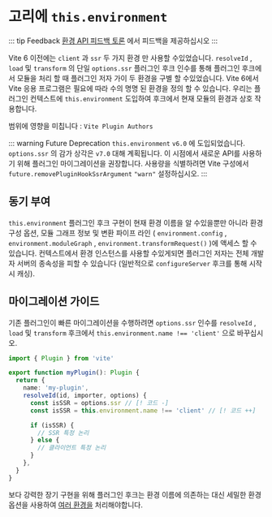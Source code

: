 # 고리에 `this.environment`

::: tip Feedback
[환경 API 피드백 토론](https://github.com/vitejs/vite/discussions/16358) 에서 피드백을 제공하십시오
:::

Vite 6 이전에는 `client` 과 `ssr` 두 가지 환경 만 사용할 수있었습니다. `resolveId` , `load` 및 `transform` 의 단일 `options.ssr` 플러그인 후크 인수를 통해 플러그인 후크에서 모듈을 처리 할 때 플러그인 저자 가이 두 환경을 구별 할 수있었습니다. Vite 6에서 Vite 응용 프로그램은 필요에 따라 수의 명명 된 환경을 정의 할 수 있습니다. 우리는 플러그인 컨텍스트에 `this.environment` 도입하여 후크에서 현재 모듈의 환경과 상호 작용합니다.

범위에 영향을 미칩니다 : `Vite Plugin Authors`

::: warning Future Deprecation
`this.environment` `v6.0` 에 도입되었습니다. `options.ssr` 의 감가 상각은 `v7.0` 대해 계획됩니다. 이 시점에서 새로운 API를 사용하기 위해 플러그인 마이그레이션을 권장합니다. 사용량을 식별하려면 Vite 구성에서 `future.removePluginHookSsrArgument` `"warn"` 설정하십시오.
:::

## 동기 부여

`this.environment` 플러그인 후크 구현이 현재 환경 이름을 알 수있을뿐만 아니라 환경 구성 옵션, 모듈 그래프 정보 및 변환 파이프 라인 ( `environment.config` , `environment.moduleGraph` , `environment.transformRequest()` )에 액세스 할 수 있습니다. 컨텍스트에서 환경 인스턴스를 사용할 수있게되면 플러그인 저자는 전체 개발자 서버의 종속성을 피할 수 있습니다 (일반적으로 `configureServer` 후크를 통해 시작시 캐싱).

## 마이그레이션 가이드

기존 플러그인이 빠른 마이그레이션을 수행하려면 `options.ssr` 인수를 `resolveId` , `load` 및 `transform` 후크에서 `this.environment.name !== 'client'` 으로 바꾸십시오.

```ts
import { Plugin } from 'vite'

export function myPlugin(): Plugin {
  return {
    name: 'my-plugin',
    resolveId(id, importer, options) {
      const isSSR = options.ssr // [! 코드 -]
      const isSSR = this.environment.name !== 'client' // [! 코드 ++]

      if (isSSR) {
        // SSR 특정 논리
      } else {
        // 클라이언트 특정 논리
      }
    },
  }
}
```

보다 강력한 장기 구현을 위해 플러그인 후크는 환경 이름에 의존하는 대신 세밀한 환경 옵션을 사용하여 [여러 환경을](/ko/guide/api-environment.html#accessing-the-current-environment-in-hooks) 처리해야합니다.
